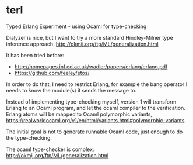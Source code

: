 terl
====

Typed Erlang Experiment - using Ocaml for type-checking

Dialyzer is nice, but I want to try a more standard Hindley-Milner type inference approach. http://okmij.org/ftp/ML/generalization.html

It has been tried before: 
* http://homepages.inf.ed.ac.uk/wadler/papers/erlang/erlang.pdf
* https://github.com/feeley/etos/

In order to do that, I need to restrict Erlang, for example the bang operator ! needs to know the module(s) it sends the message to.

Instead of implementing type-checking myself, version 1 will transform Erlang to an Ocaml program, and let the ocaml compiler to the verification. Erlang atoms will be mapped to Ocaml polymorphic variants, https://realworldocaml.org/v1/en/html/variants.html#polymorphic-variants

The initial goal is not to generate runnable Ocaml code, just enough to do the type-checking.

The ocaml type-checker is complex: http://okmij.org/ftp/ML/generalization.html
